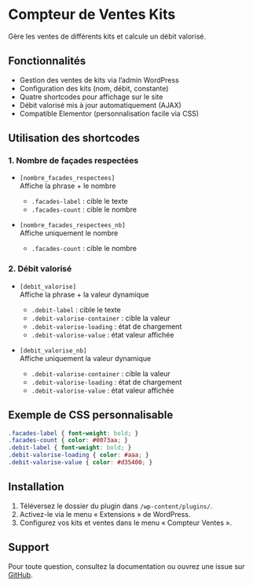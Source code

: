# Compteur de Ventes Kits

Gère les ventes de différents kits et calcule un débit valorisé.

## Fonctionnalités

- Gestion des ventes de kits via l’admin WordPress
- Configuration des kits (nom, débit, constante)
- Quatre shortcodes pour affichage sur le site
- Débit valorisé mis à jour automatiquement (AJAX)
- Compatible Elementor (personnalisation facile via CSS)

## Utilisation des shortcodes

### 1. Nombre de façades respectées

- `[nombre_facades_respectees]`  
  Affiche la phrase + le nombre  
  - `.facades-label` : cible le texte  
  - `.facades-count` : cible le nombre

- `[nombre_facades_respectees_nb]`  
  Affiche uniquement le nombre  
  - `.facades-count` : cible le nombre

### 2. Débit valorisé

- `[debit_valorise]`  
  Affiche la phrase + la valeur dynamique  
  - `.debit-label` : cible le texte  
  - `.debit-valorise-container` : cible la valeur  
  - `.debit-valorise-loading` : état de chargement  
  - `.debit-valorise-value` : état valeur affichée

- `[debit_valorise_nb]`  
  Affiche uniquement la valeur dynamique  
  - `.debit-valorise-container` : cible la valeur  
  - `.debit-valorise-loading` : état de chargement  
  - `.debit-valorise-value` : état valeur affichée

## Exemple de CSS personnalisable

```css
.facades-label { font-weight: bold; }
.facades-count { color: #0073aa; }
.debit-label { font-weight: bold; }
.debit-valorise-loading { color: #aaa; }
.debit-valorise-value { color: #d35400; }
```

## Installation

1. Téléversez le dossier du plugin dans `/wp-content/plugins/`.
2. Activez-le via le menu « Extensions » de WordPress.
3. Configurez vos kits et ventes dans le menu « Compteur Ventes ».

## Support

Pour toute question, consultez la documentation ou ouvrez une issue sur [GitHub](https://github.com/hadrien-samouillan/compteur-ventes-kits).
